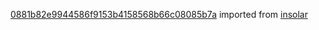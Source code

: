 [0881b82e9944586f9153b4158568b66c08085b7a](https://github.com/insolar/insolar/commit/0881b82e9944586f9153b4158568b66c08085b7a) imported from [insolar](https://github.com/insolar/insolar)
